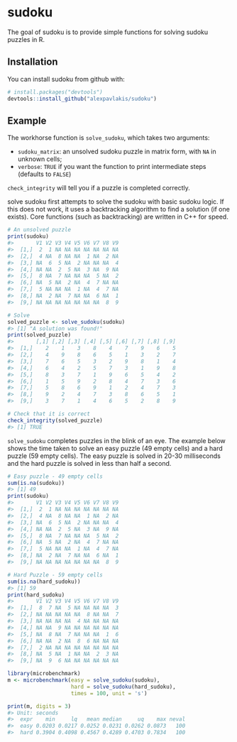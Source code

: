 
<!-- README.md is generated from README.Rmd. Please edit that file -->
sudoku
======

The goal of sudoku is to provide simple functions for solving sudoku puzzles in R.

Installation
------------

You can install sudoku from github with:

``` r
# install.packages("devtools")
devtools::install_github("alexpavlakis/sudoku")
```

Example
-------

The workhorse function is `solve_sudoku`, which takes two arguments:

-   `sudoku_matrix`: an unsolved sudoku puzzle in matrix form, with `NA` in unknown cells;
-   `verbose`: `TRUE` if you want the function to print intermediate steps (defaults to `FALSE`)

`check_integrity` will tell you if a puzzle is completed correctly.

solve sudoku first attempts to solve the sudoku with basic sudoku logic. If this does not work, it uses a backtracking algorithm to find a solution (if one exists). Core functions (such as backtracking) are written in C++ for speed.

``` r
# An unsolved puzzle
print(sudoku)
#>       V1 V2 V3 V4 V5 V6 V7 V8 V9
#>  [1,]  2  1 NA NA NA NA NA NA NA
#>  [2,]  4 NA  8 NA NA  1 NA  2 NA
#>  [3,] NA  6  5 NA  2 NA NA NA  4
#>  [4,] NA NA  2  5 NA  3 NA  9 NA
#>  [5,]  8 NA  7 NA NA NA  5 NA  2
#>  [6,] NA  5 NA  2 NA  4  7 NA NA
#>  [7,]  5 NA NA NA  1 NA  4  7 NA
#>  [8,] NA  2 NA  7 NA NA  6 NA  1
#>  [9,] NA NA NA NA NA NA NA  8  9

# Solve
solved_puzzle <- solve_sudoku(sudoku)
#> [1] "A solution was found!"
print(solved_puzzle)
#>       [,1] [,2] [,3] [,4] [,5] [,6] [,7] [,8] [,9]
#>  [1,]    2    1    3    8    4    7    9    6    5
#>  [2,]    4    9    8    6    5    1    3    2    7
#>  [3,]    7    6    5    3    2    9    8    1    4
#>  [4,]    6    4    2    5    7    3    1    9    8
#>  [5,]    8    3    7    1    9    6    5    4    2
#>  [6,]    1    5    9    2    8    4    7    3    6
#>  [7,]    5    8    6    9    1    2    4    7    3
#>  [8,]    9    2    4    7    3    8    6    5    1
#>  [9,]    3    7    1    4    6    5    2    8    9

# Check that it is correct
check_integrity(solved_puzzle)
#> [1] TRUE
```

`solve_sudoku` completes puzzles in the blink of an eye. The example below shows the time taken to solve an easy puzzle (49 empty cells) and a hard puzzle (59 empty cells). The easy puzzle is solved in 20-30 milliseconds and the hard puzzle is solved in less than half a second.

``` r
# Easy puzzle - 49 empty cells
sum(is.na(sudoku))
#> [1] 49
print(sudoku)
#>       V1 V2 V3 V4 V5 V6 V7 V8 V9
#>  [1,]  2  1 NA NA NA NA NA NA NA
#>  [2,]  4 NA  8 NA NA  1 NA  2 NA
#>  [3,] NA  6  5 NA  2 NA NA NA  4
#>  [4,] NA NA  2  5 NA  3 NA  9 NA
#>  [5,]  8 NA  7 NA NA NA  5 NA  2
#>  [6,] NA  5 NA  2 NA  4  7 NA NA
#>  [7,]  5 NA NA NA  1 NA  4  7 NA
#>  [8,] NA  2 NA  7 NA NA  6 NA  1
#>  [9,] NA NA NA NA NA NA NA  8  9

# Hard Puzzle - 59 empty cells
sum(is.na(hard_sudoku))
#> [1] 59
print(hard_sudoku)
#>       V1 V2 V3 V4 V5 V6 V7 V8 V9
#>  [1,]  8  7 NA  5 NA NA NA NA  3
#>  [2,] NA NA NA NA NA  8 NA NA  7
#>  [3,] NA NA NA NA  4 NA NA NA NA
#>  [4,] NA NA  9 NA NA NA NA NA NA
#>  [5,] NA  8 NA  7 NA NA NA  1  6
#>  [6,] NA NA  2 NA  8  6 NA NA NA
#>  [7,]  2 NA NA NA NA NA NA NA NA
#>  [8,] NA  5 NA  1 NA NA  2  3 NA
#>  [9,] NA  9  6 NA NA NA NA NA NA
```

``` r
library(microbenchmark)
m <- microbenchmark(easy = solve_sudoku(sudoku),
                    hard = solve_sudoku(hard_sudoku), 
                    times = 100, unit = 's')
```

``` r
print(m, digits = 3)
#> Unit: seconds
#>  expr    min     lq   mean median     uq    max neval
#>  easy 0.0203 0.0217 0.0252 0.0231 0.0262 0.0873   100
#>  hard 0.3904 0.4098 0.4567 0.4289 0.4703 0.7834   100
```
